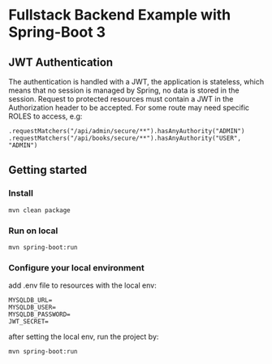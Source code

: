 # Fullstack Backend Example with Spring-Boot 3

## JWT Authentication

The authentication is handled with a JWT, the application is stateless, which means that no session is managed by Spring, no data is stored in the session.
Request to protected resources must contain a JWT in the Authorization header to be accepted.
For some route may need specific ROLES to access, e.g:
```
.requestMatchers("/api/admin/secure/**").hasAnyAuthority("ADMIN")
.requestMatchers("/api/books/secure/**").hasAnyAuthority("USER", "ADMIN")
```

## Getting started

### Install

```
mvn clean package
```

### Run on local

```
mvn spring-boot:run
```

### Configure your local environment
add .env file to resources with the local env:
```
MYSQLDB_URL=
MYSQLDB_USER=
MYSQLDB_PASSWORD=
JWT_SECRET=
```

after setting the local env, run the project by:

```
mvn spring-boot:run
```